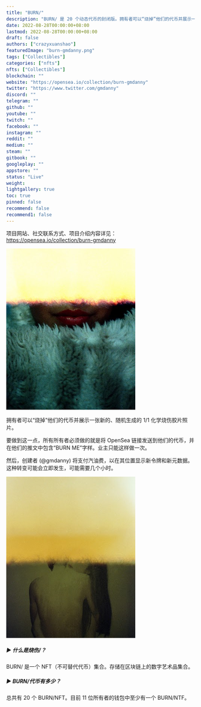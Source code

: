 ```yaml
---
title: "BURN/"
description: "BURN/ 是 20 个动态代币的封闭版。拥有者可以“烧掉”他们的代币并展示一张新的、随机生成的 1/1 化学烧伤胶片照片。"
date: 2022-08-28T00:00:00+08:00
lastmod: 2022-08-28T00:00:00+08:00
draft: false
authors: ["crazyxuanshao"]
featuredImage: "burn-gmdanny.png"
tags: ["Collectibles"]
categories: ["nfts"]
nfts: ["Collectibles"]
blockchain: ""
website: "https://opensea.io/collection/burn-gmdanny"
twitter: "https://www.twitter.com/gmdanny"
discord: ""
telegram: ""
github: ""
youtube: ""
twitch: ""
facebook: ""
instagram: ""
reddit: ""
medium: ""
steam: ""
gitbook: ""
googleplay: ""
appstore: ""
status: "Live"
weight: 
lightgallery: true
toc: true
pinned: false
recommend: false
recommend1: false
---
```

项目网站、社交联系方式、项目介绍内容详见：https://opensea.io/collection/burn-gmdanny

![unndsamed](unndsamed.png)

拥有者可以“烧掉”他们的代币并展示一张新的、随机生成的 1/1 化学烧伤胶片照片。

要做到这一点，所有所有者必须做的就是将 OpenSea 链接发送到他们的代币，并在他们的推文中包含“BURN ME”字样。业主只能这样做一次。

然后，创建者 (@gmdanny) 将支付汽油费，以在其位置显示新令牌和新元数据。这种转变可能会立即发生，可能需要几个小时。

![dsad](dsad.png)

##### ▶ 什么是烧伤/？

BURN/ 是一个 NFT（不可替代代币）集合。存储在区块链上的数字艺术品集合。

##### ▶ BURN/代币有多少？

总共有 20 个 BURN/NFT。目前 11 位所有者的钱包中至少有一个 BURN/NTF。